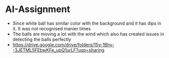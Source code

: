 # AI-Assignment

- Since white ball has similar color with the background and it has dips in it. It was not recognised manier times
- The balls are moving a lot with the wind which also has created issues in detecting the balls perfectly
- https://drive.google.com/drive/folders/15y-1Bhy--3JETML5FEbwKFe_upQ1urLF?usp=sharing

